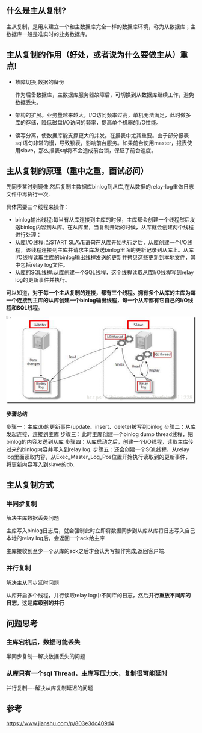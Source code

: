 ## 什么是主从复制?

主从复制，是用来建立一个和主数据库完全一样的数据库环境，称为从数据库；主数据库一般是准实时的业务数据库。



## 主从复制的作用（好处，或者说为什么要做主从）重点!

- 故障切换,数据的备份

  作为后备数据库，主数据库服务器故障后，可切换到从数据库继续工作，避免数据丢失。

- 架构的扩展。业务量越来越大，I/O访问频率过高，单机无法满足，此时做多库的存储，降低磁盘I/O访问的频率，提高单个机器的I/O性能。

- 读写分离，使数据库能支撑更大的并发。在报表中尤其重要。由于部分报表sql语句非常的慢，导致锁表，影响前台服务。如果前台使用master，报表使用slave，那么报表sql将不会造成前台锁，保证了前台速度。
  

## 主从复制的原理（重中之重，面试必问）

先同步某时刻镜像,然后复制主数据库binlog到从库,在从数据的relay-log重做日志文件中再执行一次.

具体需要三个线程来操作：

- binlog输出线程:每当有从库连接到主库的时候，主库都会创建一个线程然后发送binlog内容到从库。在从库里，当复制开始的时候，从库就会创建两个线程进行处理：
- 从库I/O线程:当START SLAVE语句在从库开始执行之后，从库创建一个I/O线程，该线程连接到主库并请求主库发送binlog里面的更新记录到从库上。从库I/O线程读取主库的binlog输出线程发送的更新并拷贝这些更新到本地文件，其中包括relay log文件。
- 从库的SQL线程:从库创建一个SQL线程，这个线程读取从库I/O线程写到relay log的更新事件并执行。

可以知道，**对于每一个主从复制的连接，都有三个线程。拥有多个从库的主库为每一个连接到主库的从库创建一个binlog输出线程，每一个从库都有它自己的I/O线程和SQL线程**。




![è¿éåå¾çæè¿°](assets/主从复制/20180419140453727.png)



**步骤总结**

步骤一：主库db的更新事件(update、insert、delete)被写到binlog
步骤二：从库发起连接，连接到主库
步骤三：此时主库创建一个binlog dump thread线程，把binlog的内容发送到从库
步骤四：从库启动之后，创建一个I/O线程，读取主库传过来的binlog内容并写入到relay log.
步骤五：还会创建一个SQL线程，从relay log里面读取内容，从Exec_Master_Log_Pos位置开始执行读取到的更新事件，将更新内容写入到slave的db.





## 主从复制方式



### 半同步复制

解决主库数据丢失问题

主库写入binlog日志后，就会强制此时立即将数据同步到从库从库将日志写入自己本地的relay log后，会返回一个ack给主库

主库接收到至少一个从库的ack之后才会认为写操作完成,返回客户端.



### 并行复制

解决主从同步延时问题

从库开启多个线程，并行读取relay log中不同库的日志，然后**并行重放不同库的日志**，这是**库级别的并行**



## 问题思考

### 主库宕机后，数据可能丢失

半同步复制—解决数据丢失的问题



### 从库只有一个sql Thread，主库写压力大，复制很可能延时

并行复制—-解决从库复制延迟的问题



## 参考

https://www.jianshu.com/p/803e3dc409d4